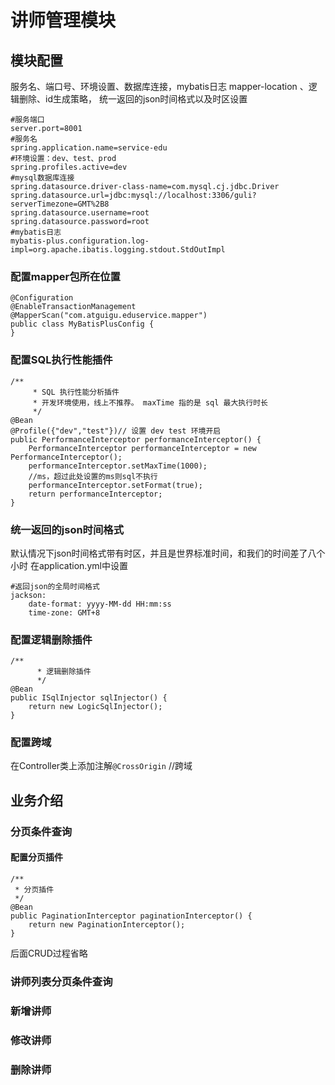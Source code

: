 # 讲师管理模块
## 模块配置
服务名、端口号、环境设置、数据库连接，mybatis日志
mapper-location 、逻辑删除、id生成策略，
统一返回的json时间格式以及时区设置
````
#服务端口
server.port=8001 
#服务名
spring.application.name=service-edu
#环境设置：dev、test、prod
spring.profiles.active=dev
#mysql数据库连接
spring.datasource.driver-class-name=com.mysql.cj.jdbc.Driver
spring.datasource.url=jdbc:mysql://localhost:3306/guli?serverTimezone=GMT%2B8
spring.datasource.username=root
spring.datasource.password=root
#mybatis日志
mybatis-plus.configuration.log-impl=org.apache.ibatis.logging.stdout.StdOutImpl
````
### 配置mapper包所在位置
````
@Configuration
@EnableTransactionManagement
@MapperScan("com.atguigu.eduservice.mapper")
public class MyBatisPlusConfig {
}
````
### 配置SQL执行性能插件
````
/**
     * SQL 执行性能分析插件
     * 开发环境使用，线上不推荐。 maxTime 指的是 sql 最大执行时长
     */
@Bean
@Profile({"dev","test"})// 设置 dev test 环境开启
public PerformanceInterceptor performanceInterceptor() {
    PerformanceInterceptor performanceInterceptor = new PerformanceInterceptor();
    performanceInterceptor.setMaxTime(1000);
    //ms，超过此处设置的ms则sql不执行
    performanceInterceptor.setFormat(true);
    return performanceInterceptor;
}
````
### 统一返回的json时间格式
默认情况下json时间格式带有时区，并且是世界标准时间，和我们的时间差了八个小时
在application.yml中设置
````
#返回json的全局时间格式
jackson:
    date-format: yyyy-MM-dd HH:mm:ss
	time-zone: GMT+8
````
### 配置逻辑删除插件
````
/**
      * 逻辑删除插件
      */
@Bean
public ISqlInjector sqlInjector() {
    return new LogicSqlInjector();
}
````
### 配置跨域
在Controller类上添加注解`@CrossOrigin` //跨域

## 业务介绍
### 分页条件查询
#### 配置分页插件
```
/**
 * 分页插件
 */
@Bean
public PaginationInterceptor paginationInterceptor() {
    return new PaginationInterceptor();
}
````
后面CRUD过程省略
### 讲师列表分页条件查询
### 新增讲师
### 修改讲师
### 删除讲师
